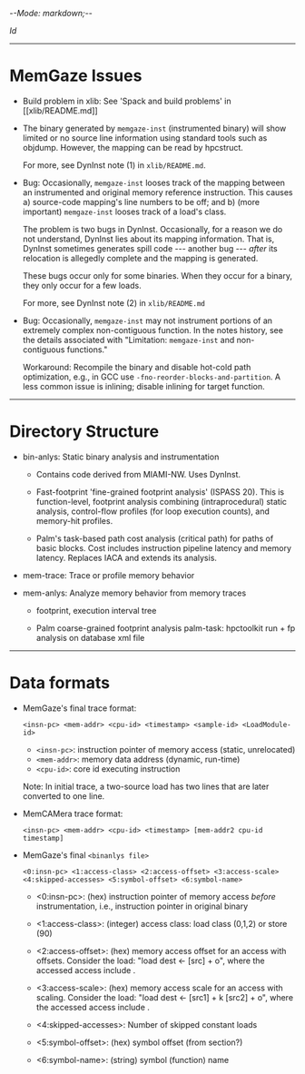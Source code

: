-*-Mode: markdown;-*-

$Id$

-----------------------------------------------------------------------------
MemGaze Issues
=============================================================================

* Build problem in xlib: See 'Spack and build problems' in [[xlib/README.md]]


* The binary generated by `memgaze-inst` (instrumented binary) will
  show limited or no source line information using standard tools such
  as objdump. However, the mapping can be read by hpcstruct.
  
  For more, see DynInst note (1) in `xlib/README.md`.


* Bug: Occasionally, `memgaze-inst` looses track of the mapping between
  an instrumented and original memory reference instruction. This
  causes a) source-code mapping's line numbers to be off; and b) (more
  important) `memgaze-inst` looses track of a load's class.

  The problem is two bugs in DynInst. Occasionally, for a reason we do
  not understand, DynInst lies about its mapping information. That is,
  DynInst sometimes generates spill code --- another bug --- _after_
  its relocation is allegedly complete and the mapping is generated.
  
  These bugs occur only for some binaries. When they occur for a
  binary, they only occur for a few loads.
  
  For more, see DynInst note (2) in `xlib/README.md
  `
  
* Bug: Occasionally, `memgaze-inst` may not instrument portions of an
  extremely complex non-contiguous function. In the notes history, see
  the details associated with "Limitation: `memgaze-inst` and
  non-contiguous functions."
  
  Workaround: Recompile the binary and disable hot-cold path
  optimization, e.g., in GCC use `-fno-reorder-blocks-and-partition`.
  A less common issue is inlining; disable inlining for target function.


-----------------------------------------------------------------------------
Directory Structure
=============================================================================

* bin-anlys: Static binary analysis and instrumentation

  - Contains code derived from MIAMI-NW. Uses DynInst.

  - Fast-footprint 'fine-grained footprint analysis' (ISPASS 20). This
    is function-level, footprint analysis combining (intraprocedural)
    static analysis, control-flow profiles (for loop execution
    counts), and memory-hit profiles.
  
  - Palm's task-based path cost analysis (critical path) for paths of
    basic blocks. Cost includes instruction pipeline latency and
    memory latency. Replaces IACA and extends its analysis.


* mem-trace: Trace or profile memory behavior

* mem-anlys: Analyze memory behavior from memory traces

  - footprint, execution interval tree

  - Palm coarse-grained footprint analysis
    palm-task: hpctoolkit run + fp analysis on database xml file


-----------------------------------------------------------------------------
Data formats
=============================================================================

* MemGaze's final trace format:

  `<insn-pc> <mem-addr> <cpu-id> <timestamp> <sample-id> <LoadModule-id>`

  - `<insn-pc>`:  instruction pointer of memory access (static, unrelocated)
  - `<mem-addr>`: memory data address (dynamic, run-time)
  - `<cpu-id>`:   core id executing instruction

  Note: In initial trace, a two-source load has two lines that are later converted to one line.


* MemCAMera trace format:

  `<insn-pc> <mem-addr> <cpu-id> <timestamp> [mem-addr2 cpu-id timestamp]`


* MemGaze's final `<binanlys file>`

  `<0:insn-pc> <1:access-class> <2:access-offset> <3:access-scale>`
  `<4:skipped-accesses> <5:symbol-offset> <6:symbol-name>`

  - <0:insn-pc>: (hex) instruction pointer of memory access *before* instrumentation, i.e., instruction pointer in original binary
  
  - <1:access-class>: (integer) access class: load class (0,1,2) or store (90)
 
  - <2:access-offset>: (hex) memory access offset <o> for an access with offsets. Consider the load: "load dest <- [src] + o", where the accessed access include <o>.
  
  - <3:access-scale>: (hex) memory access scale <k> for an access with scaling. Consider the load: "load dest <- [src1] + k [src2] + o", where the accessed access include <k>.

  - <4:skipped-accesses>: Number of skipped constant loads

  - <5:symbol-offset>: (hex) symbol offset (from section?)

  - <6:symbol-name>: (string) symbol (function) name
